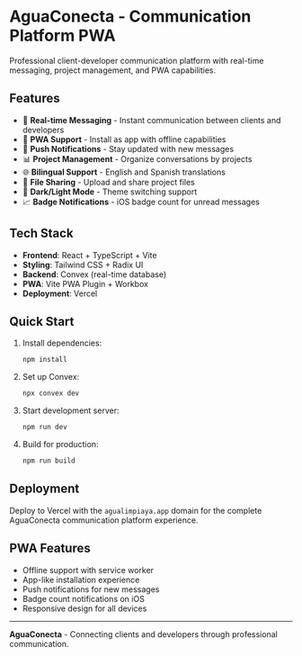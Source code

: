 # AguaConecta - Communication Platform PWA

Professional client-developer communication platform with real-time messaging, project management, and PWA capabilities.

## Features

- 💬 **Real-time Messaging** - Instant communication between clients and developers
- 📱 **PWA Support** - Install as app with offline capabilities
- 🔔 **Push Notifications** - Stay updated with new messages
- 📊 **Project Management** - Organize conversations by projects
- 🌐 **Bilingual Support** - English and Spanish translations
- 📁 **File Sharing** - Upload and share project files
- 🎨 **Dark/Light Mode** - Theme switching support
- 📈 **Badge Notifications** - iOS badge count for unread messages

## Tech Stack

- **Frontend**: React + TypeScript + Vite
- **Styling**: Tailwind CSS + Radix UI
- **Backend**: Convex (real-time database)
- **PWA**: Vite PWA Plugin + Workbox
- **Deployment**: Vercel

## Quick Start

1. Install dependencies:
   ```bash
   npm install
   ```

2. Set up Convex:
   ```bash
   npx convex dev
   ```

3. Start development server:
   ```bash
   npm run dev
   ```

4. Build for production:
   ```bash
   npm run build
   ```

## Deployment

Deploy to Vercel with the `agualimpiaya.app` domain for the complete AguaConecta communication platform experience.

## PWA Features

- Offline support with service worker
- App-like installation experience
- Push notifications for new messages
- Badge count notifications on iOS
- Responsive design for all devices

---

**AguaConecta** - Connecting clients and developers through professional communication.